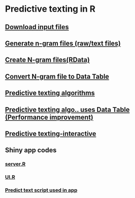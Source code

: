 
# Predictive texting in R

## [Download input files](download_input.r)

## [Generate n-gram files (raw/text files)](generate_ngram_raw.r)

## [Create N-gram files(RData)](create_my_ngrams.R)

## [Convert N-gram file to Data Table](convert_to_table.r)

## [Predictive texting algorithms](predict_text.R)

## [Predictive texting algo.. uses Data Table (Performance improvement)](predict_text_DT.R)

## [Predictive texting-interactive](predict_text_frontend.R)

## Shiny app codes

### [server.R](nlp_predict_text/server.R)

### [UI.R](nlp_predict_text/UI.R)

### [Predict text script used in app](predict_text_DT.R)
